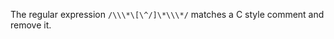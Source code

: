 <p>The regular expression <code>/\\\*\[\^/]\*\\\*/</code> matches a C style comment and remove it.</p>
